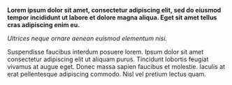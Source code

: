 **Lorem ipsum dolor sit amet, consectetur adipiscing elit, sed do eiusmod tempor incididunt ut labore et dolore magna aliqua. Eget sit amet tellus cras adipiscing enim eu.** 

*Ultrices neque ornare aenean euismod elementum nisi.* 

Suspendisse faucibus interdum posuere lorem. Ipsum dolor sit amet consectetur adipiscing elit ut aliquam purus. Tincidunt lobortis feugiat vivamus at augue eget. Donec massa sapien faucibus et molestie. Iaculis at erat pellentesque adipiscing commodo. Nisl vel pretium lectus quam. 
